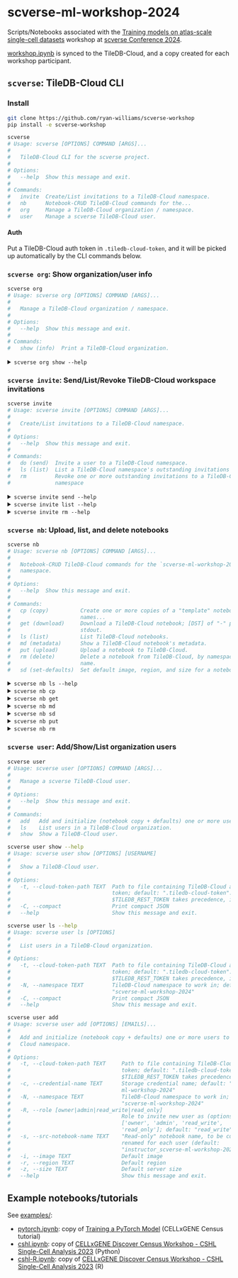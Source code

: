 # scverse-ml-workshop-2024

Scripts/Notebooks associated with the [Training models on atlas-scale single-cell datasets] workshop at [scverse Conference 2024].

[workshop.ipynb] is synced to the TileDB-Cloud, and a copy created for each workshop participant.

## `scverse`: TileDB-Cloud CLI

### Install
```bash
git clone https://github.com/ryan-williams/scverse-workshop
pip install -e scverse-workshop
```

<!-- `bmdf scverse` -->
```bash
scverse
# Usage: scverse [OPTIONS] COMMAND [ARGS]...
#
#   TileDB-Cloud CLI for the scverse project.
#
# Options:
#   --help  Show this message and exit.
#
# Commands:
#   invite  Create/List invitations to a TileDB-Cloud namespace.
#   nb      Notebook-CRUD TileDB-Cloud commands for the...
#   org     Manage a TileDB-Cloud organization / namespace.
#   user    Manage a scverse TileDB-Cloud user.
```

#### Auth
Put a TileDB-Cloud auth token in `.tiledb-cloud-token`, and it will be picked up automatically by the CLI commands below.

### `scverse org`: Show organization/user info
<!-- `bmdf scverse org` -->
```bash
scverse org
# Usage: scverse org [OPTIONS] COMMAND [ARGS]...
#
#   Manage a TileDB-Cloud organization / namespace.
#
# Options:
#   --help  Show this message and exit.
#
# Commands:
#   show (info)  Print a TileDB-Cloud organization.
```

<!-- `bmdfff -- scverse org show --help` -->
<details><summary><code>scverse org show --help</code></summary>

```
Usage: scverse org show [OPTIONS]

  Print a TileDB-Cloud organization.

Options:
  -t, --cloud-token-path TEXT  Path to file containing TileDB-Cloud auth
                               token; default: ".tiledb-cloud-token".
                               $TILEDB_REST_TOKEN takes precedence, if set.
  -N, --namespace TEXT         TileDB-Cloud namespace to work in; default:
                               "scverse-ml-workshop-2024"
  --help                       Show this message and exit.
```
</details>

### `scverse invite`: Send/List/Revoke TileDB-Cloud workspace invitations
<!-- `bmdf scverse invite` -->
```bash
scverse invite
# Usage: scverse invite [OPTIONS] COMMAND [ARGS]...
#
#   Create/List invitations to a TileDB-Cloud namespace.
#
# Options:
#   --help  Show this message and exit.
#
# Commands:
#   do (send)  Invite a user to a TileDB-Cloud namespace.
#   ls (list)  List a TileDB-Cloud namespace's outstanding invitations
#   rm         Revoke one or more outstanding invitations to a TileDB-Cloud
#              namespace
```

<!-- `bmdfff -- scverse invite send --help` -->
<details><summary><code>scverse invite send --help</code></summary>

```
Usage: scverse invite send [OPTIONS] [EMAILS]...

  Invite a user to a TileDB-Cloud namespace.

Options:
  -t, --cloud-token-path TEXT     Path to file containing TileDB-Cloud auth
                                  token; default: ".tiledb-cloud-token".
                                  $TILEDB_REST_TOKEN takes precedence, if set.
  -N, --namespace TEXT            TileDB-Cloud namespace to work in; default:
                                  "scverse-ml-workshop-2024"
  -R, --role [owner|admin|read_write|read_only]
                                  Role to invite new user as (options:
                                  ['owner', 'admin', 'read_write',
                                  'read_only']; default: "read_write")
  --help                          Show this message and exit.
```
</details>

<!-- `bmdfff -- scverse invite list --help` -->
<details><summary><code>scverse invite list --help</code></summary>

```
Usage: scverse invite list [OPTIONS]

  List a TileDB-Cloud namespace's outstanding invitations

Options:
  -t, --cloud-token-path TEXT  Path to file containing TileDB-Cloud auth
                               token; default: ".tiledb-cloud-token".
                               $TILEDB_REST_TOKEN takes precedence, if set.
  -N, --namespace TEXT         TileDB-Cloud namespace to work in; default:
                               "scverse-ml-workshop-2024"
  -C, --compact                Print compact JSON
  --help                       Show this message and exit.
```
</details>

<!-- `bmdfff -- scverse invite rm --help` -->
<details><summary><code>scverse invite rm --help</code></summary>

```
Usage: scverse invite rm [OPTIONS] [EMAILS]...

  Revoke one or more outstanding invitations to a TileDB-Cloud namespace

Options:
  -t, --cloud-token-path TEXT  Path to file containing TileDB-Cloud auth
                               token; default: ".tiledb-cloud-token".
                               $TILEDB_REST_TOKEN takes precedence, if set.
  -N, --namespace TEXT         TileDB-Cloud namespace to work in; default:
                               "scverse-ml-workshop-2024"
  -n, --dry-run                Print commands that would be run, but don't run
                               them
  -S, --no-strict              Raise and exit if any email is not found,
                               without revoking any invites
  --help                       Show this message and exit.
```
</details>

### `scverse nb`: Upload, list, and delete notebooks
<!-- `bmdf scverse nb` -->
```bash
scverse nb
# Usage: scverse nb [OPTIONS] COMMAND [ARGS]...
#
#   Notebook-CRUD TileDB-Cloud commands for the `scverse-ml-workshop-2024`
#   namespace.
#
# Options:
#   --help  Show this message and exit.
#
# Commands:
#   cp (copy)          Create one or more copies of a "template" notebook, with
#                      names...
#   get (download)     Download a TileDB-Cloud notebook; [DST] of "-" prints to
#                      stdout.
#   ls (list)          List TileDB-Cloud notebooks.
#   md (metadata)      Show a TileDB-Cloud notebook's metadata.
#   put (upload)       Upload a notebook to TileDB-Cloud.
#   rm (delete)        Delete a notebook from TileDB-Cloud, by namespace and
#                      name.
#   sd (set-defaults)  Set default image, region, and size for a notebook.
```

<!-- `bmdfff -- scverse nb ls --help` -->
<details><summary><code>scverse nb ls --help</code></summary>

```
Usage: scverse nb ls [OPTIONS]

  List TileDB-Cloud notebooks.

Options:
  -t, --cloud-token-path TEXT  Path to file containing TileDB-Cloud auth
                               token; default: ".tiledb-cloud-token".
                               $TILEDB_REST_TOKEN takes precedence, if set.
  -N, --namespace TEXT         TileDB-Cloud namespace to work in; default:
                               "scverse-ml-workshop-2024"
  --help                       Show this message and exit.
```
</details>

<!-- `bmdfff -- scverse nb cp` -->
<details><summary><code>scverse nb cp</code></summary>

```
Usage: scverse nb cp [OPTIONS] [EMAILS]...

  Create one or more copies of a "template" notebook, with names corresponding
  to provided email addresses.

Options:
  -t, --cloud-token-path TEXT   Path to file containing TileDB-Cloud auth
                                token; default: ".tiledb-cloud-token".
                                $TILEDB_REST_TOKEN takes precedence, if set.
  -c, --credential-name TEXT    Storage credential name; default: "scverse-ml-
                                workshop-2024"
  -N, --namespace TEXT          TileDB-Cloud namespace to work in; default:
                                "scverse-ml-workshop-2024"
  -n, --dry-run                 Print commands that would be run, but don't
                                run them
  -s, --src-notebook-name TEXT  "Read-only" notebook name, to be copied and
                                renamed for each user (default:
                                "instructor_scverse-ml-workshop-2024").
  --help                        Show this message and exit.
```
</details>

<!-- `bmdfff -- scverse nb get` -->
<details><summary><code>scverse nb get</code></summary>

```
Usage: scverse nb get [OPTIONS] NB_NAME [DST]

  Download a TileDB-Cloud notebook; [DST] of "-" prints to stdout.

Options:
  -t, --cloud-token-path TEXT  Path to file containing TileDB-Cloud auth
                               token; default: ".tiledb-cloud-token".
                               $TILEDB_REST_TOKEN takes precedence, if set.
  -N, --namespace TEXT         TileDB-Cloud namespace to work in; default:
                               "scverse-ml-workshop-2024"
  --help                       Show this message and exit.
```
</details>

<!-- `bmdfff -- scverse nb md` -->
<details><summary><code>scverse nb md</code></summary>

```
Usage: scverse nb md [OPTIONS] NB_NAME

  Show a TileDB-Cloud notebook's metadata.

Options:
  -t, --cloud-token-path TEXT  Path to file containing TileDB-Cloud auth
                               token; default: ".tiledb-cloud-token".
                               $TILEDB_REST_TOKEN takes precedence, if set.
  -N, --namespace TEXT         TileDB-Cloud namespace to work in; default:
                               "scverse-ml-workshop-2024"
  -C, --compact                Print compact JSON
  --help                       Show this message and exit.
```
</details>

<!-- `bmdfff -- scverse nb sd` -->
<details><summary><code>scverse nb sd</code></summary>

```
Usage: scverse nb sd [OPTIONS] NB_NAME

  Set default image, region, and size for a notebook.

Options:
  -t, --cloud-token-path TEXT  Path to file containing TileDB-Cloud auth
                               token; default: ".tiledb-cloud-token".
                               $TILEDB_REST_TOKEN takes precedence, if set.
  -N, --namespace TEXT         TileDB-Cloud namespace to work in; default:
                               "scverse-ml-workshop-2024"
  -i, --image TEXT             Default image
  -r, --region TEXT            Default region
  -z, --size TEXT              Default server size
  --help                       Show this message and exit.
```
</details>

<!-- `bmdfff scverse nb put` -->
<details><summary><code>scverse nb put</code></summary>

```
Usage: scverse nb put [OPTIONS] SRC [DST_NAME]

  Upload a notebook to TileDB-Cloud.

Options:
  -t, --cloud-token-path TEXT  Path to file containing TileDB-Cloud auth
                               token; default: ".tiledb-cloud-token".
                               $TILEDB_REST_TOKEN takes precedence, if set.
  -c, --credential-name TEXT   Storage credential name; default: "scverse-ml-
                               workshop-2024"
  -N, --namespace TEXT         TileDB-Cloud namespace to work in; default:
                               "scverse-ml-workshop-2024"
  -S, --storage-path TEXT      Storage path; default: "s3://tiledb-
                               conferences-us-west-2/scverse-ml-workshop-2024"
  -d, --delete                 If True, delete the notebook after uploading
                               (e.g. for testing uploading/deleting)
  --help                       Show this message and exit.
```
</details>

<!-- `bmdfff scverse nb rm` -->
<details><summary><code>scverse nb rm</code></summary>

```
Usage: scverse nb rm [OPTIONS] [NB_NAMES]...

  Delete a notebook from TileDB-Cloud, by namespace and name.

Options:
  -t, --cloud-token-path TEXT  Path to file containing TileDB-Cloud auth
                               token; default: ".tiledb-cloud-token".
                               $TILEDB_REST_TOKEN takes precedence, if set.
  -N, --namespace TEXT         TileDB-Cloud namespace to work in; default:
                               "scverse-ml-workshop-2024"
  -n, --dry-run                Print commands that would be run, but don't run
                               them
  --help                       Show this message and exit.
```
</details>

### `scverse user`: Add/Show/List organization users
<!-- `bmdf scverse user` -->
```bash
scverse user
# Usage: scverse user [OPTIONS] COMMAND [ARGS]...
#
#   Manage a scverse TileDB-Cloud user.
#
# Options:
#   --help  Show this message and exit.
#
# Commands:
#   add   Add and initialize (notebook copy + defaults) one or more users...
#   ls    List users in a TileDB-Cloud organization.
#   show  Show a TileDB-Cloud user.
```

<!-- `bmdf -- scverse user show --help` -->
```bash
scverse user show --help
# Usage: scverse user show [OPTIONS] [USERNAME]
#
#   Show a TileDB-Cloud user.
#
# Options:
#   -t, --cloud-token-path TEXT  Path to file containing TileDB-Cloud auth
#                                token; default: ".tiledb-cloud-token".
#                                $TILEDB_REST_TOKEN takes precedence, if set.
#   -C, --compact                Print compact JSON
#   --help                       Show this message and exit.
```

<!-- `bmdf -- scverse user ls --help` -->
```bash
scverse user ls --help
# Usage: scverse user ls [OPTIONS]
#
#   List users in a TileDB-Cloud organization.
#
# Options:
#   -t, --cloud-token-path TEXT  Path to file containing TileDB-Cloud auth
#                                token; default: ".tiledb-cloud-token".
#                                $TILEDB_REST_TOKEN takes precedence, if set.
#   -N, --namespace TEXT         TileDB-Cloud namespace to work in; default:
#                                "scverse-ml-workshop-2024"
#   -C, --compact                Print compact JSON
#   --help                       Show this message and exit.
```

<!-- `bmdf scverse user add` -->
```bash
scverse user add
# Usage: scverse user add [OPTIONS] [EMAILS]...
#
#   Add and initialize (notebook copy + defaults) one or more users to a TileDB-
#   Cloud namespace.
#
# Options:
#   -t, --cloud-token-path TEXT     Path to file containing TileDB-Cloud auth
#                                   token; default: ".tiledb-cloud-token".
#                                   $TILEDB_REST_TOKEN takes precedence, if set.
#   -c, --credential-name TEXT      Storage credential name; default: "scverse-
#                                   ml-workshop-2024"
#   -N, --namespace TEXT            TileDB-Cloud namespace to work in; default:
#                                   "scverse-ml-workshop-2024"
#   -R, --role [owner|admin|read_write|read_only]
#                                   Role to invite new user as (options:
#                                   ['owner', 'admin', 'read_write',
#                                   'read_only']; default: "read_write")
#   -s, --src-notebook-name TEXT    "Read-only" notebook name, to be copied and
#                                   renamed for each user (default:
#                                   "instructor_scverse-ml-workshop-2024").
#   -i, --image TEXT                Default image
#   -r, --region TEXT               Default region
#   -z, --size TEXT                 Default server size
#   --help                          Show this message and exit.
```

## Example notebooks/tutorials
See [examples/](examples/):
- [pytorch.ipynb]: copy of [Training a PyTorch Model][pytorch.html] (CELLxGENE Census tutorial)
- [cshl.ipynb]: copy of [CELLxGENE Discover Census Workshop - CSHL Single-Cell Analysis 2023][cshl-2023] (Python)
- [cshl-R.ipynb]: copy of [CELLxGENE Discover Census Workshop - CSHL Single-Cell Analysis 2023][cshl-2023 R] (R)


[Training models on atlas-scale single-cell datasets]: https://cfp.scverse.org/2024/talk/GQHNYE/
[scverse Conference 2024]: https://scverse.org/conference2024
[workshop.ipynb]: workshop.ipynb
[pytorch.ipynb]: examples/pytorch.ipynb
[pytorch.html]: https://chanzuckerberg.github.io/cellxgene-census/notebooks/experimental/pytorch.html
[cshl.ipynb]: examples/cshl.ipynb
[cshl-R.ipynb]: examples/cshl-R.ipynb
[Papermill]: https://papermill.readthedocs.io/en/latest/
[cshl-2023]: https://colab.research.google.com/drive/1QgZQRF_ZM9q5oKbynnD9ToklVFdui7pq
[cshl-2023 R]: https://colab.research.google.com/drive/158f6Ggl5MRxtnxC9Q01TjJMbkIPQxcim
